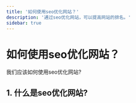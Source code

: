 ```yaml
---
title: '如何使用seo优化网站？'
description: '通过seo优化网站，可以提高网站的排名。'
sidebar: true
---
```


# 如何使用seo优化网站？
我们应该如何使用seo优化网站?

## 1. 什么是seo优化网站?
